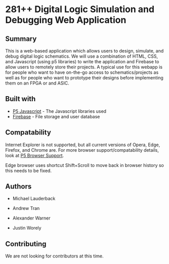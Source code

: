 # 281++ Digital Logic Simulation and Debugging Web Application

## Summary
This is a web-based application which allows users to design, simulate, and debug digital logic schematics. We will use a combination of HTML, CSS, and Javascript (using p5 libraries) to write the application and Firebase to allow users to remotely store their projects. A typical use for this webapp is for people who want to have on-the-go access to schematics/projects as well as for people who want to prototype their designs before implementing them on an FPGA or and ASIC.

## Built with

* [P5 Javascript](https://p5js.org/) - The Javascript libraries used
* [Firebase](https://firebase.google.com/) - File storage and user database

## Compatability
Internet Explorer is not supported, but all current versions of Opera, Edge, Firefox, and Chrome are.
For more browser support/compatability details, look at [P5 Browser Support](https://github.com/processing/p5.js/blob/master/developer_docs/supported_browsers.md).

Edge browser uses shortcut Shift+Scroll to move back in browser history so this needs to be fixed.

## Authors

* Michael Lauderback

* Andrew Tran

* Alexander Warner

* Justin Worely

## Contributing

We are not looking for contributors at this time.
